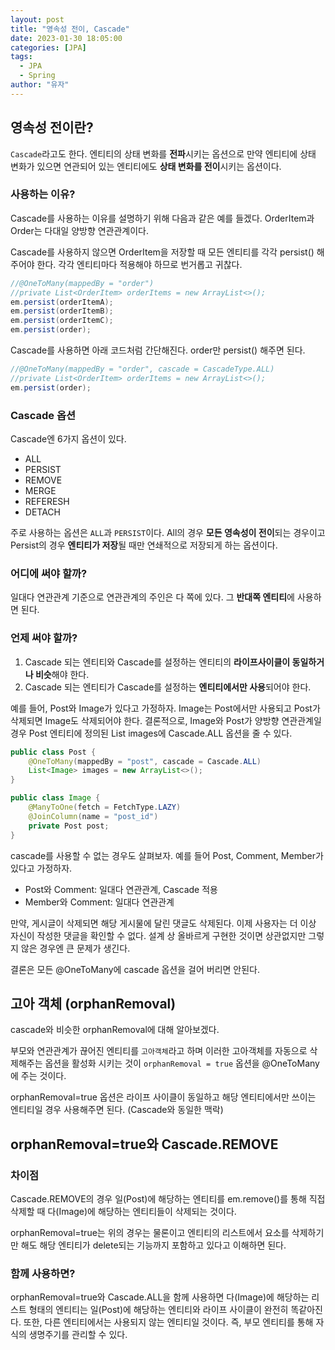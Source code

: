 ```yaml
---
layout: post
title: "영속성 전이, Cascade"
date: 2023-01-30 18:05:00
categories: [JPA]
tags:
  - JPA
  - Spring
author: "유자"
---
```


## 영속성 전이란?

`Cascade`라고도 한다. 엔티티의 상태 변화를 **전파**시키는 옵션으로 만약 엔티티에 상태 변화가 있으면 연관되어 있는 엔티티에도 **상태 변화를 전이**시키는 옵션이다.

### 사용하는 이유?

Cascade를 사용하는 이유를 설명하기 위해 다음과 같은 예를 들겠다. OrderItem과 Order는 다대일 양방향 연관관계이다. 

Cascade를 사용하지 않으면 OrderItem을 저장할 때 모든 엔티티를 각각 persist() 해주어야 한다. 각각 엔티티마다 적용해야 하므로 번거롭고 귀찮다.

```java
//@OneToMany(mappedBy = "order")
//private List<OrderItem> orderItems = new ArrayList<>();
em.persist(orderItemA);
em.persist(orderItemB);
em.persist(orderItemC);
em.persist(order);
```

Cascade를 사용하면 아래 코드처럼 간단해진다. order만 persist() 해주면 된다.

```java
//@OneToMany(mappedBy = "order", cascade = CascadeType.ALL)
//private List<OrderItem> orderItems = new ArrayList<>();
em.persist(order);
```

### Cascade 옵션

Cascade엔 6가지 옵션이 있다.

- ALL
- PERSIST
- REMOVE
- MERGE
- REFERESH
- DETACH

주로 사용하는 옵션은 `ALL`과 `PERSIST`이다. All의 경우 **모든 영속성이 전이**되는 경우이고 Persist의 경우 **엔티티가 저장**될 때만 연쇄적으로 저장되게 하는 옵션이다.

### 어디에 써야 할까?

일대다 연관관계 기준으로 연관관계의 주인은 다 쪽에 있다. 그 **반대쪽 엔티티**에 사용하면 된다.

### 언제 써야 할까?

1. Cascade 되는 엔티티와 Cascade를 설정하는 엔티티의 **라이프사이클이 동일하거나 비슷**해야 한다.
2. Cascade 되는 엔티티가 Cascade를 설정하는 **엔티티에서만 사용**되어야 한다.

예를 들어, Post와 Image가 있다고 가정하자. Image는 Post에서만 사용되고 Post가 삭제되면 Image도 삭제되어야 한다. 결론적으로, Image와 Post가 양방향 연관관계일 경우 Post 엔티티에 정의된 List<Image> images에 Cascade.ALL 옵션을 줄 수 있다.

```java
public class Post {
    @OneToMany(mappedBy = "post", cascade = Cascade.ALL)
    List<Image> images = new ArrayList<>();
}
```

```java
public class Image {
    @ManyToOne(fetch = FetchType.LAZY)
    @JoinColumn(name = "post_id")
    private Post post;
}
```

cascade를 사용할 수 없는 경우도 살펴보자. 예를 들어 Post, Comment, Member가 있다고 가정하자. 

- Post와 Comment: 일대다 연관관계, Cascade 적용
- Member와 Comment: 일대다 연관관계

만약, 게시글이 삭제되면 해당 게시물에 달린 댓글도 삭제된다. 이제 사용자는 더 이상 자신이 작성한 댓글을 확인할 수 없다. 설계 상 올바르게 구현한 것이면 상관없지만 그렇지 않은 경우엔 큰 문제가 생긴다.

결론은 모든 @OneToMany에 cascade 옵션을 걸어 버리면 안된다.

## 고아 객체 (orphanRemoval)

cascade와 비슷한 orphanRemoval에 대해 알아보겠다.

부모와 연관관계가 끊어진 엔티티를 `고아객체`라고 하며 이러한 고아객체를 자동으로 삭제해주는 옵션을 활성화 시키는 것이 `orphanRemoval = true` 옵션을 @OneToMany에 주는 것이다.

orphanRemoval=true 옵션은 라이프 사이클이 동일하고 해당 엔티티에서만 쓰이는 엔티티일 경우 사용해주면 된다. (Cascade와 동일한 맥락)

## **orphanRemoval=true와 Cascade.REMOVE**

### 차이점

Cascade.REMOVE의 경우 일(Post)에 해당하는 엔티티를 em.remove()를 통해 직접 삭제할 때 다(Image)에 해당하는 엔티티들이 삭제되는 것이다.

orphanRemoval=true는 위의 경우는 물론이고 엔티티의 리스트에서 요소를 삭제하기만 해도 해당 엔티티가 delete되는 기능까지 포함하고 있다고 이해하면 된다.

### 함께 사용하면?

orphanRemoval=true와 Cascade.ALL을 함께 사용하면 다(Image)에 해당하는 리스트 형태의 엔티티는 일(Post)에 해당하는 엔티티와 라이프 사이클이 완전히 똑같아진다. 또한, 다른 엔티티에서는 사용되지 않는 엔티티일 것이다. 즉, 부모 엔티티를 통해 자식의 생명주기를 관리할 수 있다.